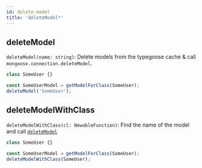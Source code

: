 ```yaml
---
id: delete-model
title: 'deleteModel*'
---
```


## deleteModel

`deleteModel(name: string)`: Delete models from the typegoose cache & call `mongoose.connection.deleteModel`.

```ts
class SomeUser {}

const SomeUserModel = getModelForClass(SomeUser);
deleteModel('SomeUser');
```

## deleteModelWithClass

`deleteModelWithClass(cl: NewableFunction)`: Find the name of the model and call [`deleteModel`](#deletemodel)

```ts
class SomeUser {}

const SomeUserModel = getModelForClass(SomeUser);
deleteModelWithClass(SomeUser);
```
